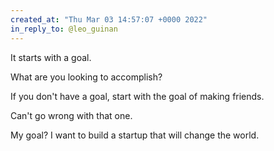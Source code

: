 ```yaml
---
created_at: "Thu Mar 03 14:57:07 +0000 2022"
in_reply_to: @leo_guinan
---
```


It starts with a goal.

What are you looking to accomplish?

If you don't have a goal, start with the goal of making friends. 

Can't go wrong with that one. 

My goal? I want to build a startup that will change the world.